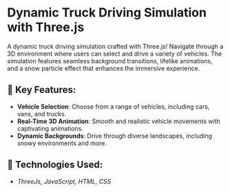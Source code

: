 # Dynamic Truck Driving Simulation with Three.js

A dynamic truck driving simulation crafted with Three.js! Navigate through a 3D environment where users can select and drive a variety of vehicles. The simulation features seamless background transitions, lifelike animations, and a snow particle effect that enhances the immersive experience.

## 🔹 Key Features:

- **Vehicle Selection**: Choose from a range of vehicles, including cars, vans, and trucks.
- **Real-Time 3D Animation**: Smooth and realistic vehicle movements with captivating animations.
- **Dynamic Backgrounds**: Drive through diverse landscapes, including snowy environments and more.

## 🌟 Technologies Used:

- *ThreeJs,  JavaScript,  HTML,  CSS*
